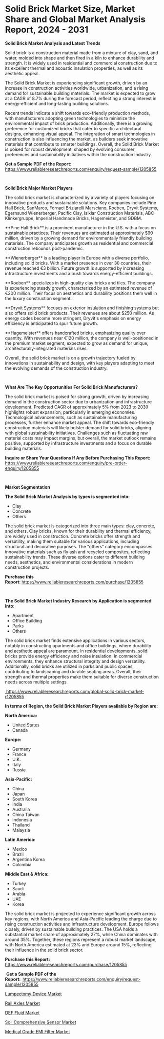 <p><h1>Solid Brick Market Size, Market Share and Global Market Analysis Report, 2024 - 2031</h1></p><p><strong>Solid Brick Market Analysis and Latest Trends</strong></p>
<p><p>Solid brick is a construction material made from a mixture of clay, sand, and water, molded into shape and then fired in a kiln to enhance durability and strength. It is widely used in residential and commercial construction due to its excellent thermal and acoustic insulation properties, as well as its aesthetic appeal. </p><p>The Solid Brick Market is experiencing significant growth, driven by an increase in construction activities worldwide, urbanization, and a rising demand for sustainable building materials. The market is expected to grow at a CAGR of 8.7% during the forecast period, reflecting a strong interest in energy-efficient and long-lasting building solutions.</p><p>Recent trends indicate a shift towards eco-friendly production methods, with manufacturers adopting green technologies to minimize the environmental impact of brick production. Additionally, there is a growing preference for customized bricks that cater to specific architectural designs, enhancing visual appeal. The integration of smart technologies in construction is also influencing the market, as builders seek innovative materials that contribute to smarter buildings. Overall, the Solid Brick Market is poised for robust development, shaped by evolving consumer preferences and sustainability initiatives within the construction industry.</p></p>
<p><strong>Get a Sample PDF of the Report:&nbsp;</strong> <a href="https://www.reliableresearchreports.com/enquiry/request-sample/1205855?utm_campaign=118&utm_medium=2&utm_source=Github&utm_content=ia&utm_term=10112024&utm_id=solid-brick">https://www.reliableresearchreports.com/enquiry/request-sample/1205855</a></p>
<p>&nbsp;</p>
<p><strong>Solid Brick Major Market Players</strong></p>
<p><p>The solid brick market is characterized by a variety of players focusing on innovative products and sustainable solutions. Key companies include Pine Hall Brick, SanMarco, Fornaci Briziarelli Marsciano, Roeben, Dryvit Systems, Egernsund Wienerberger, Pacific Clay, Isiklar Construction Materials, ABC Klinkergruppe, Imperial Handmade Bricks, Hagemeister, and GDBM.</p><p>**Pine Hall Brick** is a prominent manufacturer in the U.S. with a focus on sustainable practices. Their revenues are estimated at approximately $90 million, driven by a growing demand for environmentally friendly building materials. The company anticipates growth as residential and commercial construction rebounds post-pandemic.</p><p>**Wienerberger** is a leading player in Europe with a diverse portfolio, including solid bricks. With a market presence in over 30 countries, their revenue reached €3 billion. Future growth is supported by increasing infrastructure investments and a push towards energy-efficient buildings.</p><p>**Roeben** specializes in high-quality clay bricks and tiles. The company is experiencing steady growth, characterized by an estimated revenue of €200 million. Their focus on aesthetics and durability positions them well in the luxury construction segment.</p><p>**Dryvit Systems** focuses on exterior insulation and finishing systems but also offers solid brick products. Their revenues are about $250 million. As energy codes become more stringent, Dryvit's emphasis on energy efficiency is anticipated to spur future growth.</p><p>**Hagemeister** offers handcrafted bricks, emphasizing quality over quantity. With revenues near €120 million, the company is well-positioned in the premium market segment, expected to grow as demand for unique, architecturally-integrated materials rises.</p><p>Overall, the solid brick market is on a growth trajectory fueled by innovations in sustainability and design, with key players adapting to meet the evolving demands of the construction industry.</p></p>
<p>&nbsp;</p>
<p><strong>What Are The Key Opportunities For Solid Brick Manufacturers?</strong></p>
<p><p>The solid brick market is poised for strong growth, driven by increasing demand in the construction sector due to urbanization and infrastructure development. Predicted CAGR of approximately 5% from 2023 to 2030 highlights robust expansion, particularly in emerging economies. Technological advancements, such as sustainable manufacturing processes, further enhance market appeal. The shift towards eco-friendly construction materials will likely bolster demand for solid bricks, aligning with global sustainability initiatives. Challenges such as fluctuating raw material costs may impact margins, but overall, the market outlook remains positive, supported by infrastructure investments and a focus on durable building materials.</p></p>
<p><strong>Inquire or Share Your Questions If Any Before Purchasing This Report:</strong> <a href="https://www.reliableresearchreports.com/enquiry/pre-order-enquiry/1205855?utm_campaign=118&utm_medium=2&utm_source=Github&utm_content=ia&utm_term=10112024&utm_id=solid-brick">https://www.reliableresearchreports.com/enquiry/pre-order-enquiry/1205855</a></p>
<p>&nbsp;</p>
<p><strong>Market Segmentation</strong></p>
<p><strong>The Solid Brick Market Analysis by types is segmented into:</strong></p>
<p><ul><li>Clay</li><li>Concrete</li><li>Others</li></ul></p>
<p><p>The solid brick market is categorized into three main types: clay, concrete, and others. Clay bricks, known for their durability and thermal efficiency, are widely used in construction. Concrete bricks offer strength and versatility, making them suitable for various applications, including structural and decorative purposes. The "others" category encompasses innovative materials such as fly ash and recycled composites, reflecting sustainability trends. These diverse options cater to different building needs, aesthetics, and environmental considerations in modern construction projects.</p></p>
<p><strong>Purchase this Report:&nbsp;</strong><a href="https://www.reliableresearchreports.com/purchase/1205855?utm_campaign=118&utm_medium=2&utm_source=Github&utm_content=ia&utm_term=10112024&utm_id=solid-brick">https://www.reliableresearchreports.com/purchase/1205855</a></p>
<p>&nbsp;</p>
<p><strong>The Solid Brick Market Industry Research by Application is segmented into:</strong></p>
<p><ul><li>Apartment</li><li>Office Building</li><li>Parks</li><li>Others</li></ul></p>
<p><p>The solid brick market finds extensive applications in various sectors, notably in constructing apartments and office buildings, where durability and aesthetic appeal are paramount. In residential developments, solid bricks provide energy efficiency and noise insulation. In commercial environments, they enhance structural integrity and design versatility. Additionally, solid bricks are utilized in parks and public spaces, contributing to landscaping and durable seating areas. Overall, their strength and thermal properties make them suitable for diverse construction needs across multiple settings.</p></p>
<p><a href="https://www.reliableresearchreports.com/global-solid-brick-market-r1205855?utm_campaign=118&utm_medium=2&utm_source=Github&utm_content=ia&utm_term=10112024&utm_id=solid-brick">&nbsp;https://www.reliableresearchreports.com/global-solid-brick-market-r1205855</a></p>
<p><strong>In terms of Region, the Solid Brick Market Players available by Region are:</strong></p>
<p>
    <p> <strong> North America: </strong>
        <ul>
            <li>United States</li>
            <li>Canada</li>
        </ul>
        </p> 
    <p> <strong> Europe: </strong>
        <ul>
            <li>Germany</li>
            <li>France</li>
            <li>U.K.</li>
            <li>Italy</li>
            <li>Russia</li>
        </ul>
        </p> 
    <p> <strong> Asia-Pacific: </strong>
        <ul>
            <li>China</li>
            <li>Japan</li>
            <li>South Korea</li>
            <li>India</li>
            <li>Australia</li>
            <li>China Taiwan</li>
            <li>Indonesia</li>
            <li>Thailand</li>
            <li>Malaysia</li>
        </ul>
        </p> 
    <p> <strong> Latin America: </strong>
        <ul>
            <li>Mexico</li>
            <li>Brazil</li>
            <li>Argentina Korea</li>
            <li>Colombia</li>
        </ul>
        </p> 
    <p> <strong> Middle East & Africa: </strong>
        <ul>
            <li>Turkey</li>
            <li>Saudi</li>
            <li>Arabia</li>
            <li>UAE</li>
            <li>Korea</li>
        </ul>
    </p>
    </p>
<p><p>The solid brick market is projected to experience significant growth across key regions, with North America and Asia-Pacific leading the charge due to rising construction activities and infrastructure development. Europe follows closely, driven by sustainable building practices. The USA holds a substantial market share of approximately 27%, while China dominates with around 35%. Together, these regions represent a robust market landscape, with North America estimated at 23% and Europe around 15%, reflecting their influence in the solid brick sector.</p></p>
<p><strong>Purchase this Report: </strong><a href="https://www.reliableresearchreports.com/purchase/1205855?utm_campaign=118&utm_medium=2&utm_source=Github&utm_content=ia&utm_term=10112024&utm_id=solid-brick">https://www.reliableresearchreports.com/purchase/1205855</a></p>
<p>&nbsp;<strong>Get a Sample PDF of the Report:&nbsp;&nbsp;</strong><a href="https://www.reliableresearchreports.com/enquiry/request-sample/1205855?utm_campaign=118&utm_medium=2&utm_source=Github&utm_content=ia&utm_term=10112024&utm_id=solid-brick">https://www.reliableresearchreports.com/enquiry/request-sample/1205855</a></p>
<p><strong></strong></p>
<p><p><a href="https://issuu.com/reportprime-2/docs/lumpectomy-device-market-size-2030._0cb0095009bdd9?utm_campaign=118&utm_medium=2&utm_source=Github&utm_content=ia&utm_term=10112024&utm_id=solid-brick">Lumpectomy Device Market</a></p><p><a href="https://github.com/dowsegmspivadlk/Market-Research-Report-List-1/blob/main/rail-axles-market.md?utm_campaign=118&utm_medium=2&utm_source=Github&utm_content=ia&utm_term=10112024&utm_id=solid-brick">Rail Axles Market</a></p><p><a href="https://github.com/knaufethaganye/Market-Research-Report-List-1/blob/main/def-fluid-market.md?utm_campaign=118&utm_medium=2&utm_source=Github&utm_content=ia&utm_term=10112024&utm_id=solid-brick">DEF Fluid Market</a></p><p><a href="https://www.linkedin.com/pulse/soil-comprehensive-sensor-market-strategic-insights-product-evolution-yk5df?utm_campaign=118&utm_medium=2&utm_source=Github&utm_content=ia&utm_term=10112024&utm_id=solid-brick">Soil Comprehensive Sensor Market</a></p><p><a href="https://www.linkedin.com/pulse/pioneering-growth-analyzing-global-medical-grade-emi-filter-rqrxf?utm_campaign=118&utm_medium=2&utm_source=Github&utm_content=ia&utm_term=10112024&utm_id=solid-brick">Medical Grade EMI Filter Market</a></p></p>